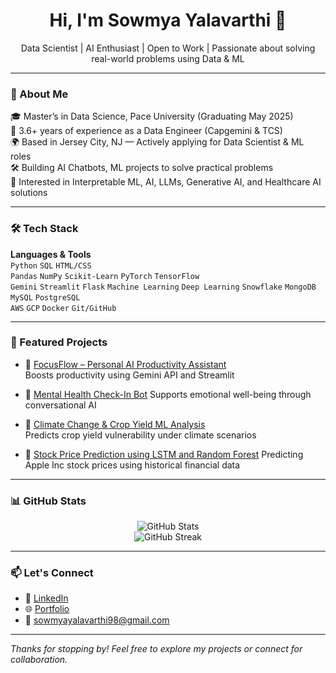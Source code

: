 <h1 align="center">Hi, I'm Sowmya Yalavarthi 👋</h1>
<p align="center">
   Data Scientist | AI Enthusiast | Open to Work | Passionate about solving real-world problems using Data & ML
</p>

---

### 🚀 About Me

🎓 Master’s in Data Science, Pace University (Graduating May 2025)  
💼 3.6+ years of experience as a Data Engineer (Capgemini & TCS)  
🌍 Based in Jersey City, NJ — Actively applying for Data Scientist & ML roles  
🛠️ Building AI Chatbots, ML projects to solve practical problems  
📌 Interested in Interpretable ML, AI, LLMs, Generative AI, and Healthcare AI solutions

---

### 🛠️ Tech Stack

**Languages & Tools**  
`Python` `SQL`  `HTML/CSS`  
`Pandas` `NumPy` `Scikit-Learn` `PyTorch` `TensorFlow`  
`Gemini` `Streamlit`  `Flask`  `Machine Learning` `Deep Learning`
`Snowflake` `MongoDB` `MySQL` `PostgreSQL`  
`AWS` `GCP` `Docker` `Git/GitHub`  

---

### 📌 Featured Projects

- 🎯 [FocusFlow – Personal AI Productivity Assistant](https://github.com/SOWMYAYALAVARTHI/FocusFlow---Personal-AI-Productivity-Assistant)  
     Boosts productivity using Gemini API and Streamlit

- 🧠 [Mental Health Check-In Bot](https://github.com/SOWMYAYALAVARTHI/Healthy-Lifestyle-Buddy) 
     Supports emotional well-being through conversational AI

- 🌱 [Climate Change & Crop Yield ML Analysis](https://github.com/SOWMYAYALAVARTHI/Machine-Learning-Analysis-of-Climate-change-Impacts-on-Global-crop-yields)   
     Predicts crop yield vulnerability under climate scenarios

- 💬 [Stock Price Prediction using LSTM and Random Forest](https://github.com/SOWMYAYALAVARTHI) 
     Predicting Apple Inc stock prices using historical financial data

---

### 📊 GitHub Stats

<p align="center">
  <img src="https://github-readme-stats.vercel.app/api?username=SOWMYAYALAVARTHI&show_icons=true&theme=radical" alt="GitHub Stats" />
  <br>
  <img src="https://github-readme-streak-stats.herokuapp.com/?user=SOWMYAYALAVARTHI&theme=radical" alt="GitHub Streak" />
</p>

---

### 📫 Let's Connect

- 💼 [LinkedIn](https://www.linkedin.com/in/sowmya-yalavarthi/)
- 🌐 [Portfolio](https://sowmyayalavarthi.netlify.app/) 
- 📧 sowmyayalavarthi98@gmail.com

---

*Thanks for stopping by! Feel free to explore my projects or connect for collaboration.*
